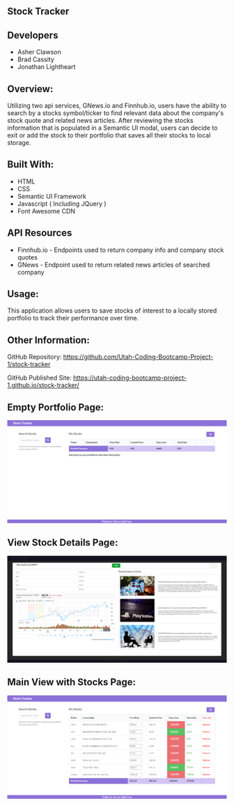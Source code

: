 ## Stock Tracker

## Developers
* Asher Clawson
* Brad Cassity
* Jonathan Lightheart

## Overview:
Utilizing two api services, GNews.io and Finnhub.io, users have the ability to search by a stocks symbol/ticker to find relevant data about the company's stock quote and related news articles. After reviewing the stocks information that is populated in a Semantic UI modal, users can decide to exit or add the stock to their portfolio that saves all their stocks to local storage. 

## Built With:
* HTML
* CSS
* Semantic UI Framework
* Javascript ( Including JQuery )
* Font Awesome CDN

## API Resources
* Finnhub.io - Endpoints used to return company info and company stock quotes
* GNews - Endpoint used to return related news articles of searched company

## Usage:
This application allows users to save stocks of interest to a locally stored portfolio to track their performance over time.  

## Other Information:
GitHub Repository: https://github.com/Utah-Coding-Bootcamp-Project-1/stock-tracker

GitHub Published Site: https://utah-coding-bootcamp-project-1.github.io/stock-tracker/

## Empty Portfolio Page:
![Working Project Screenshot](./assets/images/empty-portfolio.PNG)

## View Stock Details Page:
![Working Project Screenshot](./assets/images/stock-quote.PNG)

## Main View with Stocks Page:
![Working Project Screenshot](./assets/images/main-view.PNG)
